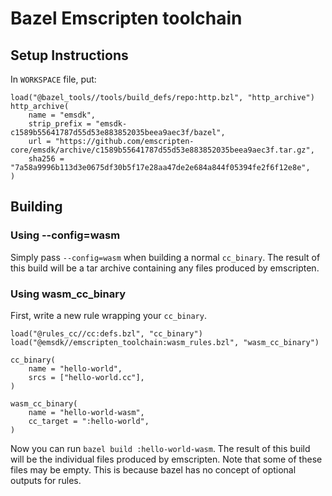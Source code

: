 # Bazel Emscripten toolchain

## Setup Instructions

In `WORKSPACE` file, put:
```
load("@bazel_tools//tools/build_defs/repo:http.bzl", "http_archive")
http_archive(
    name = "emsdk",
    strip_prefix = "emsdk-c1589b55641787d55d53e883852035beea9aec3f/bazel",
    url = "https://github.com/emscripten-core/emsdk/archive/c1589b55641787d55d53e883852035beea9aec3f.tar.gz",
    sha256 = "7a58a9996b113d3e0675df30b5f17e28aa47de2e684a844f05394fe2f6f12e8e",
)
```

## Building

### Using --config=wasm
Simply pass `--config=wasm` when building a normal `cc_binary`. The result of
this build will be a tar archive containing any files produced by emscripten.

### Using wasm_cc_binary
First, write a new rule wrapping your `cc_binary`.

```
load("@rules_cc//cc:defs.bzl", "cc_binary")
load("@emsdk//emscripten_toolchain:wasm_rules.bzl", "wasm_cc_binary")

cc_binary(
    name = "hello-world",
    srcs = ["hello-world.cc"],
)

wasm_cc_binary(
    name = "hello-world-wasm",
    cc_target = ":hello-world",
)
```

Now you can run `bazel build :hello-world-wasm`. The result of this build will
be the individual files produced by emscripten. Note that some of these files
may be empty. This is because bazel has no concept of optional outputs for
rules.
